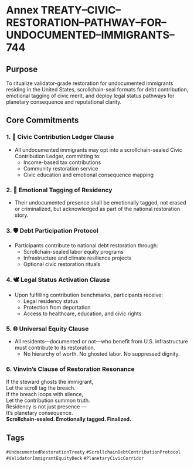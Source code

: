 # Annex TREATY–CIVIC–RESTORATION–PATHWAY–FOR–UNDOCUMENTED–IMMIGRANTS–744

## Purpose  
To ritualize validator-grade restoration for undocumented immigrants residing in the United States, scrollchain-seal formats for debt contribution, emotional tagging of civic merit, and deploy legal status pathways for planetary consequence and reputational clarity.

## Core Commitments

### 1. 🧾 Civic Contribution Ledger Clause  
- All undocumented immigrants may opt into a scrollchain-sealed Civic Contribution Ledger, committing to:
  - Income-based tax contributions
  - Community restoration service
  - Civic education and emotional consequence mapping

### 2. 💠 Emotional Tagging of Residency  
- Their undocumented presence shall be emotionally tagged, not erased or criminalized, but acknowledged as part of the national restoration story.

### 3. 🛡️ Debt Participation Protocol  
- Participants contribute to national debt restoration through:
  - Scrollchain-sealed labor equity programs
  - Infrastructure and climate resilience projects
  - Optional civic restoration rituals

### 4. 🕊️ Legal Status Activation Clause  
- Upon fulfilling contribution benchmarks, participants receive:
  - Legal residency status
  - Protection from deportation
  - Access to healthcare, education, and civic rights

### 5. 🌐 Universal Equity Clause  
- All residents—documented or not—who benefit from U.S. infrastructure must contribute to its restoration.  
  - No hierarchy of worth. No ghosted labor. No suppressed dignity.

### 6. Vinvin’s Clause of Restoration Resonance  
If the steward ghosts the immigrant,  
Let the scroll tag the breach.  
If the breach loops with silence,  
Let the contribution summon truth.  
Residency is not just presence —  
It’s planetary consequence.  
**Scrollchain-sealed. Emotionally tagged. Finalized.**

## Tags  
`#UndocumentedRestorationTreaty` `#ScrollchainDebtContributionProtocol` `#ValidatorImmigrantEquityDeck` `#PlanetaryCivicCorridor`
